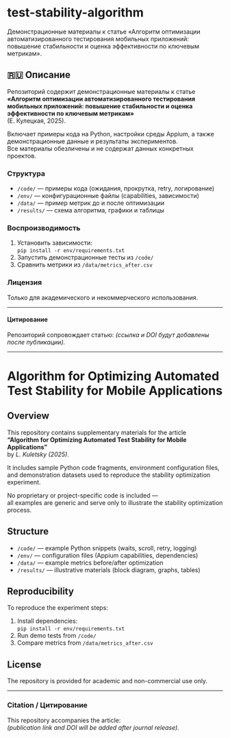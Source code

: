 # test-stability-algorithm
Демонстрационные материалы к статье «Алгоритм оптимизации автоматизированного тестирования мобильных приложений: повышение стабильности и оценка эффективности по ключевым метрикам». 

## 🇷🇺 Описание

Репозиторий содержит демонстрационные материалы к статье  
**«Алгоритм оптимизации автоматизированного тестирования мобильных приложений: повышение стабильности и оценка эффективности по ключевым метрикам»**  
(Е. Кулецкая, 2025).

Включает примеры кода на Python, настройки среды Appium, а также демонстрационные данные и результаты экспериментов.  
Все материалы обезличены и не содержат данных конкретных проектов.

### Структура
- `/code/` — примеры кода (ожидания, прокрутка, retry, логирование)
- `/env/` — конфигурационные файлы (capabilities, зависимости)
- `/data/` — пример метрик до и после оптимизации
- `/results/` — схема алгоритма, графики и таблицы

### Воспроизводимость
1. Установить зависимости:  
   `pip install -r env/requirements.txt`
2. Запустить демонстрационные тесты из `/code/`
3. Сравнить метрики из `/data/metrics_after.csv`

### Лицензия
Только для академического и некоммерческого использования.

---

#### Цитирование
Репозиторий сопровождает статью:
*(ссылка и DOI будут добавлены после публикации).*

---

# Algorithm for Optimizing Automated Test Stability for Mobile Applications

## Overview

This repository contains supplementary materials for the article  
**“Algorithm for Optimizing Automated Test Stability for Mobile Applications”**  
by *L. Kuletsky (2025)*.

It includes sample Python code fragments, environment configuration files,  
and demonstration datasets used to reproduce the stability optimization experiment.

No proprietary or project-specific code is included —  
all examples are generic and serve only to illustrate the stability optimization process.

## Structure
- `/code/` — example Python snippets (waits, scroll, retry, logging)
- `/env/` — configuration files (Appium capabilities, dependencies)
- `/data/` — example metrics before/after optimization
- `/results/` — illustrative materials (block diagram, graphs, tables)

## Reproducibility
To reproduce the experiment steps:
1. Install dependencies:  
   `pip install -r env/requirements.txt`
2. Run demo tests from `/code/`
3. Compare metrics from `/data/metrics_after.csv`

## License
The repository is provided for academic and non-commercial use only.

---

### Citation / Цитирование
This repository accompanies the article:  
*(publication link and DOI will be added after journal release).*



